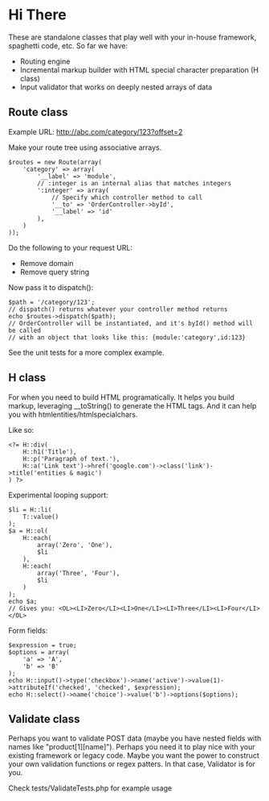Hi There
====

These are standalone classes that play well with your in-house framework, spaghetti code, etc. So far we have:

* Routing engine
* Incremental markup builder with HTML special character preparation (H class)
* Input validator that works on deeply nested arrays of data

Route class
----

Example URL: http://abc.com/category/123?offset=2

Make your route tree using associative arrays.

	$routes = new Route(array(
		'category' => array(
            '__label' => 'module',
            // :integer is an internal alias that matches integers
            ':integer' => array(
                // Specify which controller method to call
                '__to' => 'OrderController->byId',
                '__label' => 'id'
            ),
        )
	));

Do the following to your request URL:

* Remove domain
* Remove query string

Now pass it to dispatch():

	$path = '/category/123';
	// dispatch() returns whatever your controller method returns
	echo $routes->dispatch($path);
    // OrderController will be instantiated, and it's byId() method will be called
    // with an object that looks like this: {module:'category',id:123}

See the unit tests for a more complex example.


H class
----

For when you need to build HTML programatically. It helps you build markup, leveraging __toString() to generate the HTML tags. And it can help you with htmlentities/htmlspecialchars.

Like so:

	<?= H::div(
		H::h1('Title'),
		H::p('Paragraph of text.'),
		H::a('Link text')->href('google.com')->class('link')->title('entities & magic')
	) ?>

Experimental looping support:

	$li = H::li(
		T::value()
	);
	$a = H::ol(
		H::each(
			array('Zero', 'One'),
			$li
		),
		H::each(
			array('Three', 'Four'),
			$li
		)
	);
	echo $a;
	// Gives you: <OL><LI>Zero</LI><LI>One</LI><LI>Three</LI><LI>Four</LI></OL>

Form fields:

	$expression = true;
	$options = array(
		'a' => 'A',
		'b' => 'B'
	);
	echo H::input()->type('checkbox')->name('active')->value(1)->attributeIf('checked', 'checked', $expression);
	echo H::select()->name('choice')->value('b')->options($options);


Validate class
----

Perhaps you want to validate POST data (maybe you have nested fields with names like "product[1][name]"). Perhaps you need it to play nice with your existing framework or legacy code. Maybe you want the power to construct your own validation functions or regex patters. In that case, Validator is for you.

Check tests/ValidateTests.php for example usage
